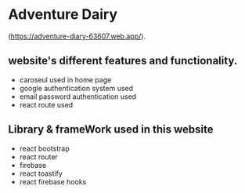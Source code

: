 # Adventure Dairy
(https://adventure-diary-63607.web.app/).

## website's different features and functionality.

* caroseul used in home page
* google authentication system used
* email password authentication used
* react route used

## Library & frameWork used in this website

* react bootstrap
* react router
* firebase
* react toastify
* react firebase hooks